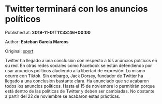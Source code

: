 
# Twitter terminará con los anuncios políticos

Published at: **2019-11-01T11:33:46+00:00**

Author: **Esteban García Marcos**

Original: [sport](https://www.sport.es/es/noticias/aplicaciones/twitter-terminara-con-los-anuncios-politicos-7710149)

Twitter ha llegado a una conclusión con respecto a los anuncios políticos en su red. En otras redes sociales como Facebook se están defendiendo por usar anuncios políticos aludiendo a la libertad de expresión. Lo mismo ocurre con Tiktok.
Sin embargo, Jack Dorsey, fundador de Twitter ha llegado a una conclusión bastante clara. Ha anunciado que se acabaron todos los anuncios políticos. Hasta el 15 de noviembre lo permitirán porque está dentro de las políticas de Twitter y deben ser cambiadas. No obstante a partir del 22 de noviembre se acabaron estas prácticas.

